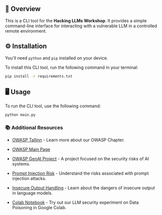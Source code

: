 ## 🚀 Overview

This is a CLI tool for the **Hacking LLMs Workshop**. It provides a simple command-line interface for interacting with a vulnerable LLM in a controlled remote environment.

## ⚙️ Installation

You'll need `python` and `pip` installed on your device.

To install this CLI tool, run the following command in your terminal:

```bash
pip install -r requirements.txt
```

## 🖥️ Usage

To run the CLI tool, use the following command:

```bash
python main.py
```

### 📚 Additional Resources

- [OWASP Tallinn](https://owasp.ee/) - Learn more about our OWASP Chapter.
- [OWASP Main Page](https://owasp.org/)
- [OWASP GenAI Project](https://genai.owasp.org/) - A project focused on the security risks of AI systems.
- [Prompt Injection Risk](https://genai.owasp.org/llmrisk/llm01-prompt-injection/) - Understand the risks associated with prompt injection attacks.
- [Insecure Output Handling](https://genai.owasp.org/llmrisk/llm02-insecure-output-handling/) - Learn about the dangers of insecure output in language models.
  
- [Colab Notebook](https://colab.research.google.com/drive/1lIDc_R6VrksmfpT2DIBCilEwY-bTAD2q) - Try out our LLM security experiment on Data Poisoning in Google Colab.
